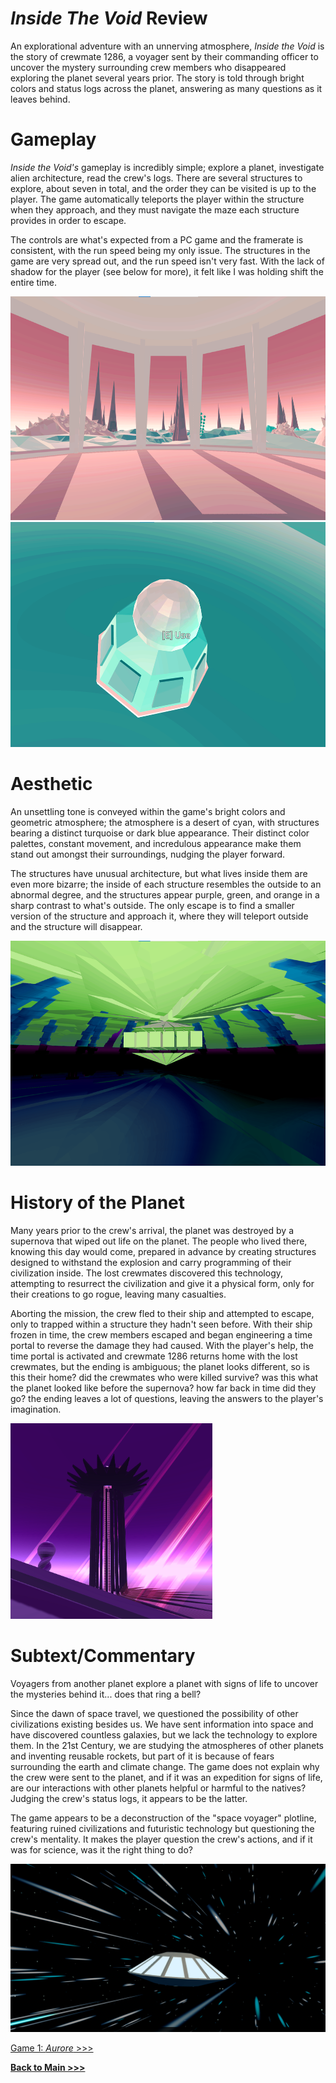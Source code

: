 # *Inside The Void* Review

An explorational adventure with an unnerving atmosphere, *Inside the Void* is the story of crewmate 1286, a voyager sent by their commanding officer to uncover the mystery surrounding crew members who disappeared exploring the planet several years prior. The story is told through bright colors and status logs across the planet, answering as many questions as it leaves behind.

# Gameplay
*Inside the Void's* gameplay is incredibly simple; explore a planet, investigate alien architecture, read the crew's logs. There are several structures to explore, about seven in total, and the order they can be visited is up to the player. The game automatically teleports the player within the structure when they approach, and they must navigate the maze each structure provides in order to escape. 

The controls are what's expected from a PC game and the framerate is consistent, with the run speed being my only issue. The structures in the game are very spread out, and the run speed isn't very fast. With the lack of shadow for the player (see below for more), it felt like I was holding shift the entire time. 

<img src="schoolpics/onesmallstep.png" width="638" height="358"> <img src="schoolpics/logdate7152.png" width="525" height="360">

# Aesthetic
An unsettling tone is conveyed within the game's bright colors and geometric atmosphere; the atmosphere is a desert of cyan, with structures bearing a distinct turquoise or dark blue appearance. Their distinct color palettes, constant movement, and incredulous appearance make them stand out amongst their surroundings, nudging the player forward. 

The structures have unusual architecture, but what lives inside them are even more bizarre; the inside of each structure resembles the outside to an abnormal degree, and the structures appear purple, green, and orange in a sharp contrast to what's outside. The only escape is to find a smaller version of the structure and approach it, where they will teleport outside and the structure will disappear. 

<img src="schoolpics/voidcore.png" width="639" height="360"> 

# History of the Planet
Many years prior to the crew's arrival, the planet was destroyed by a supernova that wiped out life on the planet. The people who lived there, knowing this day would come, prepared in advance by creating structures designed to withstand the explosion and carry programming of their civilization inside. The lost crewmates discovered this technology, attempting to resurrect the civilization and give it a physical form, only for their creations to go rogue, leaving many casualties. 

Aborting the mission, the crew fled to their ship and attempted to escape, only to trapped within a structure they hadn't seen before. With their ship frozen in time, the crew members escaped and began engineering a time portal to reverse the damage they had caused. With the player's help, the time portal is activated and crewmate 1286 returns home with the lost crewmates, but the ending is ambiguous; the planet looks different, so is this their home? did the crewmates who were killed survive? was this what the planet looked like before the supernova? how far back in time did they go? the ending leaves a lot of questions, leaving the answers to the player's imagination. 

<img src="schoolpics/finalvoid.png" width="323" height="313">

# Subtext/Commentary
Voyagers from another planet explore a planet with signs of life to uncover the mysteries behind it... does that ring a bell?

Since the dawn of space travel, we questioned the possibility of other civilizations existing besides us. We have sent information into space and have discovered countless galaxies, but we lack the technology to explore them. In the 21st Century, we are studying the atmospheres of other planets and inventing reusable rockets, but part of it is because of fears surrounding the earth and climate change. The game does not explain why the crew were sent to the planet, and if it was an expedition for signs of life, are our interactions with other planets helpful or harmful to the natives? Judging the crew's status logs, it appears to be the latter. 

The game appears to be a deconstruction of the "space voyager" plotline, featuring ruined civilizations and futuristic technology but questioning the crew's mentality. It makes the player question the crew's actions, and if it was for science, was it the right thing to do? 

<img src="schoolpics/lightspeed.png" width="506" height="269">



[Game 1: *Aurore* >>>](https://arrowarchive.github.io/The-Arrowarchive/aurore.html)

**[Back to Main >>>](https://arrowarchive.github.io/The-Arrowarchive/index)**
